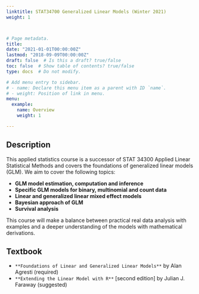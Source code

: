 ```yaml
---
linktitle: STAT34700 Generalized Linear Models (Winter 2021)
weight: 1



# Page metadata.
title: 
date: "2021-01-01T00:00:00Z"
lastmod: "2018-09-09T00:00:00Z"
draft: false  # Is this a draft? true/false
toc: false  # Show table of contents? true/false
type: docs  # Do not modify.

# Add menu entry to sidebar.
# - name: Declare this menu item as a parent with ID `name`.
# - weight: Position of link in menu.
menu:
  example:
    name: Overview
    weight: 1

---
```




## Description

This applied statistics course is a successor of STAT 34300 Applied Linear Statistical Methods and covers the foundations of generalized linear models (GLM). We aim to cover the following topics:

* **GLM model estimation, computation and inference**
* **Specific GLM models for binary, multinomial and count data**
* **Linear and generalized linear mixed effect models**
* **Bayesian approach of GLM**
* **Survival analysis**


This course will make a balance between practical real data analysis with examples and a deeper understanding of the models with mathematical derivations.

## Textbook

- `**Foundations of Linear and Generalized Linear Models**` by Alan Agresti (required) 
- `**Extending the Linear Model with R**` [second edition] by Julian J. Faraway (suggested)




